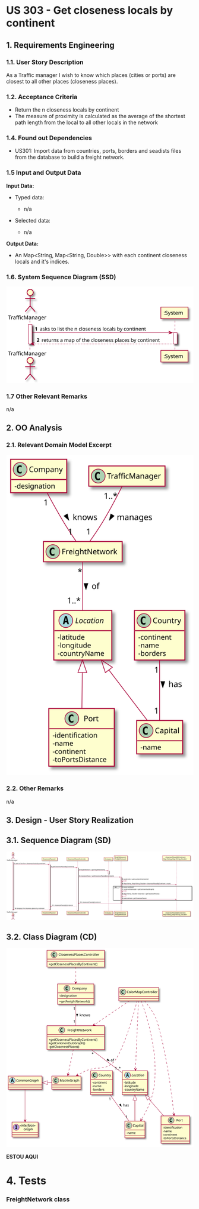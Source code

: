 # US 303 - Get closeness locals by continent

## 1. Requirements Engineering

### 1.1. User Story Description

As a Traffic manager I wish to know which places (cities or ports) are closest to all other places (closeness places).

### 1.2. Acceptance Criteria

* Return the n closeness locals by continent
* The measure of proximity is calculated as the average of the shortest path
  length from the local to all other locals in the network

### 1.4. Found out Dependencies

* US301: Import data from countries, ports, borders and seadists files from the database to build a freight network.

### 1.5 Input and Output Data

**Input Data:**

* Typed data:
    * n/a

* Selected data:
    * n/a


**Output Data:**

* An Map<String, Map<String, Double>> with each continent closeness locals and it's indices.


### 1.6. System Sequence Diagram (SSD)

![US302_SSD](US303_SSD.svg)


### 1.7 Other Relevant Remarks

n/a


## 2. OO Analysis

### 2.1. Relevant Domain Model Excerpt

![US302_DM](US303_DM.svg)

### 2.2. Other Remarks

n/a



## 3. Design - User Story Realization

## 3.1. Sequence Diagram (SD)

![US302_SD](US303_SD.svg)

## 3.2. Class Diagram (CD)

![US302_CD](US303_CD.svg)


**ESTOU AQUI**
# 4. Tests

### FreightNetwork class






